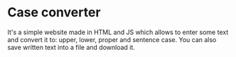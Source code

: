 # Case converter

It's a simple website made in HTML and JS which allows to enter some text and convert it to: upper, lower, proper and sentence case.
You can also save written text into a file and download it.
